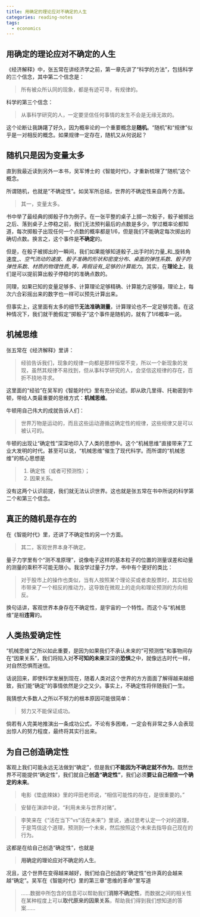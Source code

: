```yaml
---
title: 用确定的理论应对不确定的人生
categories: reading-notes
tags:
  - economics
---
```


## 用确定的理论应对不确定的人生

《经济解释》中，张五常在讲经济学之前，第一章先讲了“科学的方法”，包括科学的三个信念，其中第二个信念是：

> 所有被众所认同的现象，都是有迹可寻，有规律的。

科学的第三个信念：

> 从事科学研究的人，一定要坚信任何事情的发生不会是无缘无故的。

这个论断让我踌躇了好久，因为概率论的一个重要概念是**随机**。“随机”和“规律”似乎是一对相反的概念。如果规律一定存在，随机又从何说起？

## 随机只是因为变量太多

直到我最近读到另外一本书，吴军博士的《智能时代》，才重新梳理了“随机”这个概念。

所谓随机，也就是“不确定性”。如吴军所总结，世界的不确定性来自两个方面。

> 其一，变量太多。

书中举了最经典的掷骰子作为例子。在一张平整的桌子上掷一次骰子，骰子被掷出之后、落到桌子上停稳之前，我们无法预判最后的点数是多少。学过概率论都知道，每次掷骰子出现任何一个点数的概率都是1/6，但是我们不能确定每次掷出的确切点数。换言之，这个事件是**不确定**的。

但是，在骰子被掷出的一瞬间，我们如果能够知道骰子_出手时的力量_和_旋转角速度_、_空气流动的速度_、_骰子准确的形状和密度分布_、_桌面的弹性系数_、_骰子的弹性系数_、_材质的物理性质_等，再假设有_足够的计算能力_。其实，在**理论上**，我们是可以提前算出骰子停稳时的准确点数的。

同理，如果已知的变量足够多、计算理论足够精确、计算能力足够强，理论上，每次六合彩摇出来的数字也一样可以预先计算出来。

但事实上，这里面有太多的细节**无法准确测量**，计算理论也不一定足够完善。在这种情况下，我们就干脆假定“掷骰子”这个事件是随机的，就有了1/6概率一说。

## 机械思维

张五常在《经济解释》里讲：

> 经验告诉我们，现象的规律一向都是那样恒常不变，所以一个新现象的发现，虽然其规律不易找到，但从事科学研究的人，会坚信这规律的存在，百折不挠地寻求。

这里面的“经验”在吴军的《智能时代》里有充分论述。即从欧几里得、托勒密到牛顿，带给人类最重要的思维方式：**机械思维**。

牛顿用自己伟大的成就告诉人们：

> 世界万物是运动的，而且这些运动遵循这确定性的规律，这些规律又是可以被认可的。

牛顿的出现让“确定性”深深地印入了人类的思想中。这个“机械思维”直接带来了工业大发明的时代。甚至可以说，“机械思维”催生了现代科学。而所谓的“机械思维”的核心思想是

> 1. 确定性（或者可预测性）；
> 2. 因果关系。

没有这两个认识前提，我们就无法认识世界。这也就是张五常在书中所说的科学第二个和第三个信念。

## 真正的随机是存在的

在《智能时代》里，还讲了不确定性的另一个方面。

> 其二，客观世界本身不确定。

量子力学里有个“测不准原理”，说像电子这样的基本粒子的位置的测量误差和动量的测量的乘积不可能无限小。我没学过量子力学，书中有个更好的类比：

> 对于股市上的操作也类似，当有人按照某个理论买或者卖股票时，其实给股市带来了一个相反的推动力，这导致在微观上的走向和理论预测的方向相反。

换句话讲，客观世界本身存在不确定性，是宇宙的一个特性。而这个与“机械思维”是相**违背**的。

## 人类热爱确定性

“机械思维”之所以如此重要，是因为如果我们不承认未来的“可预测性”和事物间存在“因果关系”，我们将陷入对**不可知的未来**深深的**恐惧**之中，就像远古时代一样，对自然恐惧而迷信。

话说回来，即使科学发展到现在，随着人类对这个世界的方方面面了解得越来越细致，我们能“确定”的事情依然是少之又少。事实上，不确定性将伴随我们一生。

我猜想大多数人之所以不努力的根本原因可能很简单：

> 努力又不能保证成功。

倘若有人完美地推演出一条成功公式，不论有多困难，一定会有非常之多人会表现出惊人的努力程度，最终将其实行出来。

## 为自己创造确定性

客观上我们可能永远无法做到“确定”，但是我们**不能因为不确定就不作为**。既然世界不可能提供“确定性”，我们就自己**创造“确定性”**，我们必须**要让自己相信一个确定的未来**。

> 电影《垫底辣妹》里的坪田老师说，“相信可能性的存在，是很重要的。”

> 安替在演讲中说，“利用未来与世界对赌”。

> 李笑来在《“活在当下”vs“活在未来”》里说，通过思考认定一个对的道理，于是笃信这个道理，预测到一个未来，然后按照这个未来去指导自己现在的行为。

这都是在给自己创造“确定性”，也就是

> **用确定的理论应对不确定的人生**。

况且，这个世界在变得越来越好，我们给自己创造的“确定性”也许真的会越来越“确定”。吴军在《智能时代》里的第三章“思维的革命”里写道

> ……数据中所包含的信息可以帮助我们**消除不确定性**，而数据之间的相关性在某种程度上可以**取代原来的因果关系**，帮助我们得到我们想知道的答案……
